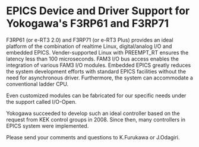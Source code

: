 EPICS Device and Driver Support for Yokogawa's F3RP61 and F3RP71
================================================================

F3RP61 (or e-RT3 2.0) and F3RP71 (or e-RT3 Plus) provides an ideal platform of the combination of realtime Linux, digital/analog I/O and embedded EPICS. Vender-supported Linux with PREEMPT_RT ensures the latency less than 100 microseconds. FAM3 I/O bus access enables the integration of various FAM3 I/O modules. Embedded EPICS greatly reduces the system development efforts with standard EPICS facilities without the need for asynchronous driver. Furthermore, the system can accommodate a conventional ladder CPU.

Even customized modules can be fabricated for our specific needs under the support called I/O-Open.

Yokogawa succeeded to develop such an ideal controller based on the request from KEK control groups in 2008. Since then, many controllers in EPICS system were implemented.

Please send your comments and questions to K.Furukawa or J.Odagiri.
